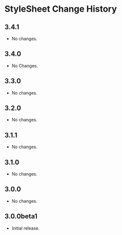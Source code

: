 StyleSheet Change History
=========================

3.4.1
-----

-   No changes.

3.4.0
-----

-   No Changes.

3.3.0
-----

-   No changes.

3.2.0
-----

-   No changes.

3.1.1
-----

-   No changes.

3.1.0
-----

-   No changes.

3.0.0
-----

-   No changes.

3.0.0beta1
----------

-   Initial release.
